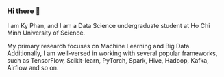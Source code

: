 ### Hi there 👋
I am Ky Phan, and I am a Data Science undergraduate student at Ho Chi Minh University of Science.

My primary research focuses on Machine Learning and Big Data. Additionally, I am well-versed in working with several popular frameworks, such as TensorFlow, Scikit-learn, PyTorch, Spark, Hive, Hadoop, Kafka, Airflow and so on.
